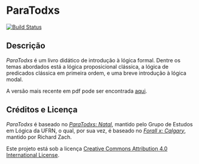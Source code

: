 # ParaTodxs

[![Build
Status](https://github.com/lottec-ufpb/paratodxs/actions/workflows/main.yml/badge.svg)](https://github.com/lottec-ufpb/paratodxs/actions/workflows/main.yml)

## Descrição

_ParaTodxs_ é um livro didático de introdução à lógica formal.
Dentre os temas abordados está a lógica proposicional clássica, a lógica de predicados clássica em primeira ordem, e uma breve introdução à lógica modal. 

A versão mais recente em pdf pode ser encontrada [aqui](https://arquivos.pontofixo.net.br/index.php/s/R6T9gZFD72JbSzN).

## Créditos e Licença

_ParaTodxs_ é baseado no [_ParaTodxs: Natal_](https://github.com/Grupo-de-Estudos-em-Logica-da-UFRN/Para-Todxs-Natal), mantido pelo Grupo de Estudos em Lógica da UFRN, o qual, por sua vez, é baseado no [_Forall x: Calgary_](https://github.com/rzach/forallx-yyc), mantido por Richard Zach.

Este projeto está sob a licença [Creative Commons Attribution 4.0 International License](http://creativecommons.org/licenses/by/4.0/).
